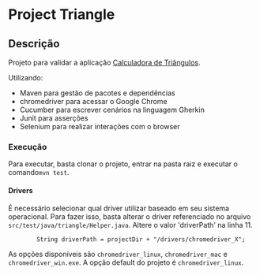 # Project Triangle
## Descrição

Projeto para validar a aplicação [Calculadora de Triângulos](https://calculadoratriangulo.herokuapp.com/).

Utilizando:
* Maven para gestão de pacotes e dependências
* chromedriver para acessar o Google Chrome
* Cucumber para escrever cenários na linguagem Gherkin
* Junit para asserções
* Selenium para realizar interações com o browser

### Execução
Para executar, basta clonar o projeto, entrar na pasta raiz e executar o comando`mvn test`.

#### Drivers
É necessário selecionar qual driver utilizar baseado em seu sistema operacional. Para fazer isso, basta alterar o
driver referenciado no arquivo `src/test/java/triangle/Helper.java`. Altere o valor 'driverPath' na linha 11.
```
        String driverPath = projectDir + "/drivers/chromedriver_X";
```
As opções disponíveis são `chromedriver_linux`, `chromedriver_mac` e `chromedriver_win.exe`. A opção default do projeto
é `chromedriver_linux`.